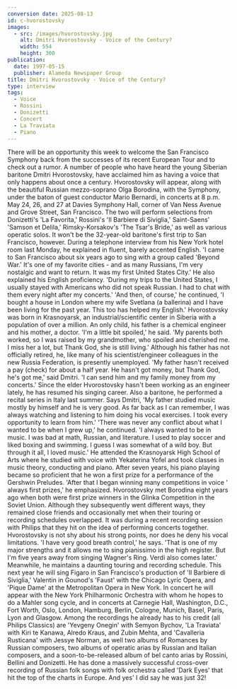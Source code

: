 ```yaml
---
conversion date: 2025-08-13
id: c-hvorostovsky
images:
  - src: /images/hvorostovsky.jpg
    alt: Dmitri Hvorostovsky - Voice of the Century?
    width: 554
    height: 300
publication:
  date: 1997-05-15
  publisher: Alameda Newspaper Group
title: Dmitri Hvorostovsky - Voice of the Century?
type: interview
tags:
  - Voice
  - Rossini
  - Donizetti
  - Concert
  - La Traviata
  - Piano
---
```

There will be an opportunity this week to welcome the San Francisco Symphony back from the successes of its recent European Tour and to check out a rumor. A number of people who have heard the young Siberian baritone Dmitri Hvorostovsky, have acclaimed him as having a voice that only happens about once a century. Hvorostovsky will appear, along with the beautiful Russian mezzo-soprano Olga Borodina, with the Symphony, under the baton of guest conductor Mario Bernardi, in concerts at 8 p.m. May 24, 26, and 27 at Davies Symphony Hall, corner of Van Ness Avenue and Grove Street, San Francisco. The two will perform selections from Donizetti's 'La Favorita,' Rossini's 'Il Barbiere di Siviglia,' Saint-Saens' 'Samson et Delila,' Rimsky-Korsakov's 'The Tsar's Bride,' as well as various operatic solos. It won't be the 32-year-old baritone's first trip to San Francisco, however. During a telephone interview from his New York hotel room last Monday, he explained in fluent, barely accented English. 'I came to San Francisco about six years ago to sing with a group called 'Beyond War.' It's one of my favorite cities - and as many Russians, I'm very nostalgic and want to return. It was my first United States City.' He also explained his English proficiency. 'During my trips to the United States, I usually stayed with Americans who did not speak Russian. I had to chat with them every night after my concerts.' 'And then, of course,' he continued, 'I bought a house in London where my wife Svetlana (a ballerina) and I have been living for the past year. This too has helped my English.' Hvorostovsky was born in Krasnoyarsk, an industrial/scientific center in Siberia with a population of over a million. An only child, his father is a chemical engineer and his mother, a doctor. 'I'm a little bit spoiled,' he said. 'My parents both worked, so I was raised by my grandmother, who spoiled and cherished me. I miss her a lot, but Thank God, she is still living.' Although his father has not officially retired, he, like many of his scientist/engineer colleagues in the new Russia Federation, is presently unemployed. 'My father hasn't received a pay (check) for about a half year. He hasn't got money, but Thank God, he's got me,' said Dmitri. 'I can send him and my family money from my concerts.' Since the elder Hvorostovsky hasn't been working as an engineer lately, he has resumed his singing career. Also a baritone, he performed a recital series in Italy last summer. Says Dmitri, 'My father studied music mostly by himself and he is very good. As far back as I can remember, I was always watching and listening to him doing his vocal exercises. I took every opportunity to learn from him.' 'There was never any conflict about what I wanted to be when I grew up,' he continued. 'I always wanted to be in music. I was bad at math, Russian, and literature. I used to play soccer and liked boxing and swimming. I guess I was somewhat of a wild boy. But through it all, I loved music.' He attended the Krasnoyarsk High School of Arts where he studied with voice with Yekaterina Yofel and took classes in music theory, conducting and piano. After seven years, his piano playing became so proficient that he won a first prize for a performance of the Gershwin Preludes. 'After that I began winning many competitions in voice ' always first prizes,' he emphasized. Hvorostovsky met Borodina eight years ago when both were first prize winners in the Glinka Competition in the Soviet Union. Although they subsequently went different ways, they remained close friends and occasionally met when their touring or recording schedules overlapped. It was during a recent recording session with Philips that they hit on the idea of performing concerts together. Hvorostovsky is not shy about his strong points, nor does he deny his vocal limitations. 'I have very good breath control,' he says. 'That is one of my major strengths and it allows me to sing pianissimo in the high register. But I'm five years away from singing Wagner's Ring. Verdi also comes later.' Meanwhile, he maintains a daunting touring and recording schedule. This next year he will sing Figaro in San Francisco's production of 'Il Barbiere di Siviglia,' Valentin in Gounod's 'Faust' with the Chicago Lyric Opera, and 'Pique Dame' at the Metropolitan Opera in New York. In concert he will appear with the New York Philharmonic Orchestra with whom he hopes to do a Mahler song cycle, and in concerts at Carnegie Hall, Washington, D.C., Fort Worth, Oslo, London, Hamburg, Berlin, Cologne, Munich, Basel, Paris, Lyon and Glasgow. Among the recordings he already has to his credit (all Philips Classics) are 'Yevgeny Onegin' with Semyon Bychov, 'La Traviata' with Kiri te Kanawa, Alredo Kraus, and Zubin Mehta, and 'Cavalleria Rusticana' with Jessye Norman, as well two albums of Romances by Russian composers, two albums of operatic arias by Russian and Italian composers, and a soon-to-be-released album of bel canto arias by Rossini, Bellini and Donizetti. He has done a massively successful cross-over recording of Russian folk songs with folk orchestra called 'Dark Eyes' that hit the top of the charts in Europe. And yes' I did say he was just 32!